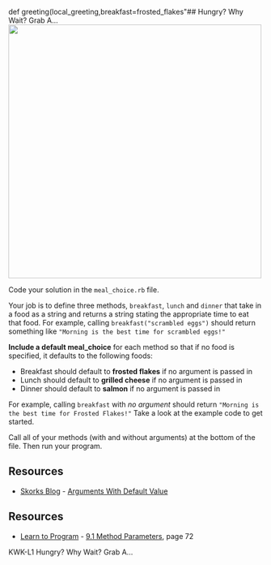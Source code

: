 def greeting(local_greeting,breakfast=frosted_flakes"## Hungry? Why Wait? Grab A...
<img src="https://s3.amazonaws.com/after-school-assets/snacks.jpg" width="500">

Code your solution in the `meal_choice.rb` file. 

Your job is to define three methods, `breakfast`, `lunch` and `dinner` that take in a food as a string and returns a string stating the appropriate time to eat that food. For example, calling `breakfast("scrambled eggs")` should return something like `"Morning is the best time for scrambled eggs!"`

**Include a default meal_choice** for each method so that if no food is specified, it defaults to the following foods:

- Breakfast should default to **frosted flakes** if no argument is passed in
- Lunch should default to **grilled cheese** if no argument is passed in
- Dinner should default to **salmon** if no argument is passed in


For example, calling `breakfast` with _no argument_ should return `"Morning is the best time for Frosted Flakes!"` Take a look at the example code to get started. 

Call all of your methods (with and without arguments) at the bottom of the file. Then run your program.

## Resources
* [Skorks Blog](http://www.skorks.com/) - [Arguments With Default Value](http://www.skorks.com/2009/08/method-arguments-in-ruby/)
## Resources
* [Learn to Program](http://books.flatironschool.com/books/43?page=72) - [9.1 Method Parameters](http://books.flatironschool.com/books/43?page=72), page 72

<p data-visibility='hidden'>KWK-L1 Hungry? Why Wait? Grab A...</p>
